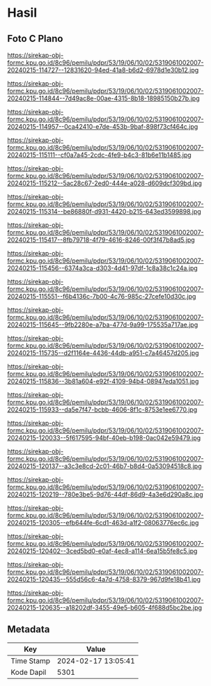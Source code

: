 # Hasil

## Foto C Plano

https://sirekap-obj-formc.kpu.go.id/8c96/pemilu/pdpr/53/19/06/10/02/5319061002007-20240215-114727--12831620-94ed-41a8-b6d2-6978d1e30b12.jpg

https://sirekap-obj-formc.kpu.go.id/8c96/pemilu/pdpr/53/19/06/10/02/5319061002007-20240215-114844--7d49ac8e-00ae-4315-8b18-18985150b27b.jpg

https://sirekap-obj-formc.kpu.go.id/8c96/pemilu/pdpr/53/19/06/10/02/5319061002007-20240215-114957--0ca42410-e7de-453b-9baf-898f73cf464c.jpg

https://sirekap-obj-formc.kpu.go.id/8c96/pemilu/pdpr/53/19/06/10/02/5319061002007-20240215-115111--cf0a7a45-2cdc-4fe9-b4c3-81b6e11b1485.jpg

https://sirekap-obj-formc.kpu.go.id/8c96/pemilu/pdpr/53/19/06/10/02/5319061002007-20240215-115212--5ac28c67-2ed0-444e-a028-d609dcf309bd.jpg

https://sirekap-obj-formc.kpu.go.id/8c96/pemilu/pdpr/53/19/06/10/02/5319061002007-20240215-115314--be86880f-d931-4420-b215-643ed3599898.jpg

https://sirekap-obj-formc.kpu.go.id/8c96/pemilu/pdpr/53/19/06/10/02/5319061002007-20240215-115417--8fb79718-4f79-4616-8246-00f3f47b8ad5.jpg

https://sirekap-obj-formc.kpu.go.id/8c96/pemilu/pdpr/53/19/06/10/02/5319061002007-20240215-115456--6374a3ca-d303-4d41-97df-1c8a38c1c24a.jpg

https://sirekap-obj-formc.kpu.go.id/8c96/pemilu/pdpr/53/19/06/10/02/5319061002007-20240215-115551--f6b4136c-7b00-4c76-985c-27cefe10d30c.jpg

https://sirekap-obj-formc.kpu.go.id/8c96/pemilu/pdpr/53/19/06/10/02/5319061002007-20240215-115645--9fb2280e-a7ba-477d-9a99-175535a717ae.jpg

https://sirekap-obj-formc.kpu.go.id/8c96/pemilu/pdpr/53/19/06/10/02/5319061002007-20240215-115735--d2f1164e-4436-44db-a951-c7a46457d205.jpg

https://sirekap-obj-formc.kpu.go.id/8c96/pemilu/pdpr/53/19/06/10/02/5319061002007-20240215-115836--3b81a604-e92f-4109-94b4-08947eda1051.jpg

https://sirekap-obj-formc.kpu.go.id/8c96/pemilu/pdpr/53/19/06/10/02/5319061002007-20240215-115933--da5e7f47-bcbb-4606-8f1c-8753e1ee6770.jpg

https://sirekap-obj-formc.kpu.go.id/8c96/pemilu/pdpr/53/19/06/10/02/5319061002007-20240215-120033--5f617595-94bf-40eb-b198-0ac042e59479.jpg

https://sirekap-obj-formc.kpu.go.id/8c96/pemilu/pdpr/53/19/06/10/02/5319061002007-20240215-120137--a3c3e8cd-2c01-46b7-b8d4-0a53094518c8.jpg

https://sirekap-obj-formc.kpu.go.id/8c96/pemilu/pdpr/53/19/06/10/02/5319061002007-20240215-120219--780e3be5-9d76-44df-86d9-4a3e6d290a8c.jpg

https://sirekap-obj-formc.kpu.go.id/8c96/pemilu/pdpr/53/19/06/10/02/5319061002007-20240215-120305--efb644fe-6cd1-463d-a1f2-08063776ec6c.jpg

https://sirekap-obj-formc.kpu.go.id/8c96/pemilu/pdpr/53/19/06/10/02/5319061002007-20240215-120402--3ced5bd0-e0af-4ec8-a114-6ea15b5fe8c5.jpg

https://sirekap-obj-formc.kpu.go.id/8c96/pemilu/pdpr/53/19/06/10/02/5319061002007-20240215-120435--555d56c6-4a7d-4758-8379-967d9fe18b41.jpg

https://sirekap-obj-formc.kpu.go.id/8c96/pemilu/pdpr/53/19/06/10/02/5319061002007-20240215-120635--a18202df-3455-49e5-b605-4f688d5bc2be.jpg


## Metadata

| Key        | Value               |
| ---------- | ------------------- |
| Time Stamp | 2024-02-17 13:05:41 |
| Kode Dapil | 5301                |




